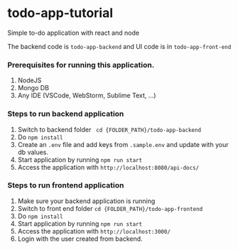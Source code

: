 # todo-app-tutorial
Simple to-do application with react and node

The backend code is `todo-app-backend` and UI code is in `todo-app-front-end`

### Prerequisites for running this application. 
1. NodeJS
2. Mongo DB
3. Any IDE (VSCode, WebStorm, Sublime Text, ...)

### Steps to run backend application
1. Switch to backend folder ` cd {FOLDER_PATH}/todo-app-backend`
2. Do `npm install`
3. Create an `.env` file and add keys from `.sample.env` and update with your db values.   
4. Start application by running `npm run start`
5. Access the application with `http://localhost:8080/api-docs/`

### Steps to run frontend application
1. Make sure your backend application is running
2. Switch to front end folder `cd {FOLDER_PATH}/todo-app-frontend`
3. Do `npm install`
4. Start application by running `npm run start`
5. Access the application with `http://localhost:3000/`
6. Login with the user created from backend.

